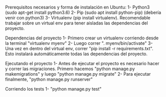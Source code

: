 Prerequisitos necesarios y forma de instalación en Ubuntu:
1- Python3 (sudo apt-get install python3.6)
2- Pip (sudo apt install python-pip) (debería venir con python3)
3- Virtualenv (pip install virtualenv). Recomendable trabajar sobre un virtual env para tener aisladas las dependencias del proyecto.

Dependencias del proyecto
1- Primero crear un virtualenv corriendo desde la terminal "virtualenv myenv"
2- Luego correr ". myenv/bin/activate"
3- Una vez en dentro del virtual env, correr "pip install -r requirements.txt". Esto instalará automáticamente todas las dependencias del proyecto.

Ejecutando el proyecto
1- Antes de ejecutar el proyecto es necesario hacer y correr las migraciones. Primero hacemos "python manage.py makemigrations" y luego "python manage.py migrate"
2- Para ejecutar finalmente, "python manage.py runserver"

Corriendo los tests
1- "python manage.py test"



